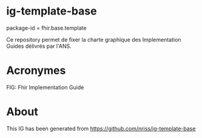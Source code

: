 # ig-template-base
package-id = fhir.base.template

Ce repository permet de fixer la charte graphique des Implementation Guides délivrés par l'ANS.

# Acronymes
FIG: Fhir Implementation Guide


# About
This IG has been generated from https://github.com/nriss/ig-template-base
